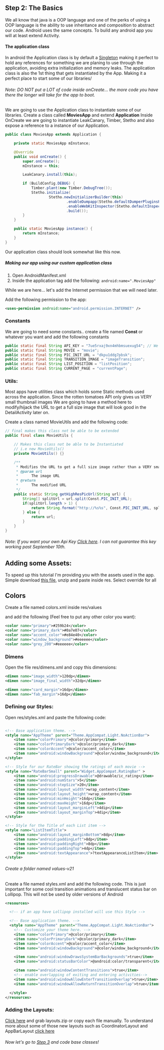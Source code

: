 ## Step 2: The Basics

We all know that java is a OOP language and one of the perks of using a OOP language is the ability to use inheritance and composition to abstract our code.
Android uses the same concepts. To build any android app you will at least extend Activity.

#### The application class

In android the Application class is by default a [Singleton](https://en.wikipedia.org/wiki/Singleton_pattern) making it perfect to hold any references for something we are planing to use through the application, avoiding extra initialization and memory leaks.
The application class is also the 1st thing that gets instantiated by the App. Making it a perfect place to start some of our libraries/

###### Note: DO NOT put a LOT of code inside onCreate... the more code you have there the longer will take for the app to boot.

We are going to use the Application class to instantiate some of our libraries. Create a class called **MoviesApp** and extend **Application**
Inside OnCreate we are going to instantiate LeakCanary, Timber, Stetho and also expose a reference to a instance of our Application.

```java
public class MoviesApp extends Application {

    private static MoviesApp mInstance;

    @Override
    public void onCreate() {
        super.onCreate();
        mInstance = this;

        LeakCanary.install(this);

        if (BuildConfig.DEBUG) {
            Timber.plant(new Timber.DebugTree());
            Stetho.initialize(
                    Stetho.newInitializerBuilder(this)
                            .enableDumpapp(Stetho.defaultDumperPluginsProvider(this))
                            .enableWebKitInspector(Stetho.defaultInspectorModulesProvider(this))
                            .build());
        }
    }

    public static MoviesApp instance() {
        return mInstance;
    }
}
```

Our application class should look somewhat like this now.

##### Making our app using our custom application class

1. Open AndroidManifest.xml
2. Inside the application tag add the following: ```android:name=".MoviesApp"```

While we are here... let's add the Internet permission that we will need later.

Add the following permission to the app:

```xml
<uses-permission android:name="android.permission.INTERNET" />
```

### Constants

We are going to need some constants.. create a file named **Const** or whatever you want and add the following constants

```java
public static final String API_KEY = "7ue5rxaj9xn4mhbmsuexug54"; // We need this to make APi Calls
public static final String MOVIE = "movie";
public static final String PIC_INIT_URL = "dkpu1ddg7pbsk";
public static final String TRANSITION_IMAGE = "imageTransition";
public static final String LIST_POSITION = "listPosition";
public static final String CURRENT_PAGE = "currentPage";
```

### Utils:

Most apps have utilities class which holds some Static methods used across the application. Since the rotten tomatoes API only gives us VERY small thumbnail images
We are going to have a method here to modify/hijack the URL to get a full size image that will look good in the DetailActivity later on.

Create a class named MovieUtils and add the following code:

```java
// final makes this class not be able to be extended
public final class MovieUtils {

    // Makes this class not be able to be Instantiated
    // i.e new MovieUtils()
    private MovieUtils() {}

    /**
     * Modifies the URL to get a full size image rather than a VERY small image
     * @param url
     *      The image URL
     * @return
     *      The modified URL
     */
    public static String getHighResPicUrl(String url) {
        String[] splitUrl = url.split(Const.PIC_INIT_URL);
        if(splitUrl.length > 1) {
            return String.format("http://%s%s", Const.PIC_INIT_URL, splitUrl[1]);
        } else {
            return url;
        }
    }
}
```

###### Note: If you want your own Api Key [Click here](http://developer.rottentomatoes.com/member/register). I can not guarantee this key working past September 10th.


## Adding some Assets:

To speed up this tutorial I'm providing you with the assets used in the app. Simple download [this file](https://github.com/fnk0/NowInTheater/blob/master/app/src/main/res/assets.zip), unzip and paste inside res. Select override for all

## Colors

Create a file named colors.xml inside res/values

and add the following (Feel free to put any other color you want):

```xml
<color name="primary">#259b24</color>
<color name="primary_dark">#0a7e07</color>
<color name="accent_color">#e84e40</color>
<color name="window_background">#eeeeee</color>
<color name="grey_200">#eeeeee</color>
```

### Dimens

Open the file res/dimens.xml and copy this dimensions:

```xml
<dimen name="image_width">120dp</dimen>
<dimen name="image_final_width">32dp</dimen>

<dimen name="card_margin">16dp</dimen>
<dimen name="fab_margin">16dp</dimen>
```


### Defining our Styles:

Open res/styles.xml and paste the following code:

```xml

<!-- Base application theme. -->
<style name="AppTheme" parent="Theme.AppCompat.Light.NoActionBar">
    <item name="colorPrimary">@color/primary</item>
    <item name="colorPrimaryDark">@color/primary_dark</item>
    <item name="colorAccent">@color/accent_color</item>
    <item name="android:windowBackground">@color/window_background</item>
</style>

<!-- Style for our RateBar showing the ratings of each movie -->
<style name="RateBarSmall" parent="Widget.AppCompat.RatingBar" >
    <item name="android:progressDrawable">@drawable/ic_rating</item>
    <item name="android:numStars">5</item>
    <item name="android:stepSize">20</item>
    <item name="android:layout_width">wrap_content</item>
    <item name="android:layout_height">wrap_content</item>
    <item name="android:minHeight">16dp</item>
    <item name="android:maxHeight">16dp</item>
    <item name="android:layout_marginLeft">4dip</item>
    <item name="android:layout_marginTop">4dip</item>
</style>

<!-- Style for the Title of each List item -->
<style name="ListItemTitle">
    <item name="android:layout_marginBottom">8dp</item>
    <item name="android:paddingLeft">8dp</item>
    <item name="android:paddingRight">8dp</item>
    <item name="android:paddingTop">4dp</item>
    <item name="android:textAppearance">?textAppearanceListItem</item>
</style>
```

###### Create a folder named values-v21

Create a file named styles.xml and add the following code.
This is just important for some cool transition animations and translucent status bar on Lollipop. This will not be used by older versions of Android

```xml
<resources>

  <!-- if an app have Lollipop installed will use this Style -->

  <!-- Base application theme. -->
  <style name="AppTheme" parent="Theme.AppCompat.Light.NoActionBar">
    <!-- Customize your theme here. -->
    <item name="colorPrimary">@color/primary</item>
    <item name="colorPrimaryDark">@color/primary_dark</item>
    <item name="colorAccent">@color/accent_color</item>
    <item name="android:windowBackground">@color/window_background</item>

    <item name="android:windowDrawsSystemBarBackgrounds">true</item>
    <item name="android:statusBarColor">@android:color/transparent</item>

    <item name="android:windowContentTransitions">true</item>
    <!-- enable overlapping of exiting and entering activities-->
    <item name="android:windowAllowEnterTransitionOverlap">true</item>
    <item name="android:windowAllowReturnTransitionOverlap">true</item>

  </style>
</resources>
```

### Adding the Layouts:

[Click here](https://github.com/fnk0/NowInTheater/tree/master/app/src/main/res/layout) and grab layouts.zip or copy each file manually. To understand more about some of those new layouts such as CoordinatorLayout and AppBarLayout [click here](http://android-developers.blogspot.com/2015/05/android-design-support-library.html)

###### Now let's go to [Step 3](https://github.com/fnk0/NowInTheater/blob/master/step3.md) and code base classes!